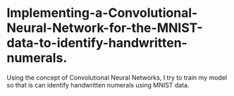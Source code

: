 # Implementing-a-Convolutional-Neural-Network-for-the-MNIST-data-to-identify-handwritten-numerals.
Using the concept of Convolutional Neural Networks, I try to train my model so that is can identify handwritten numerals using MNIST data.
